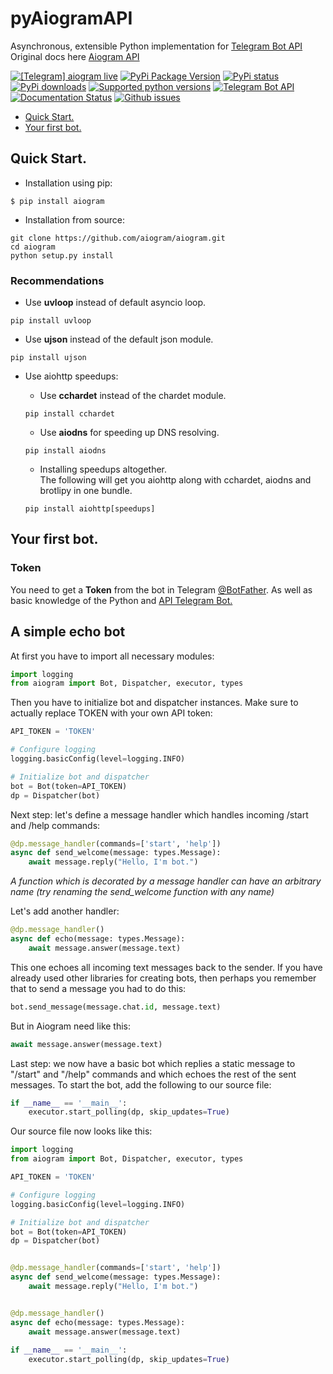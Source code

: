 # pyAiogramAPI
Asynchronous, extensible Python implementation for <a href="https://core.telegram.org/bots/api">Telegram Bot API</a><br/>
Original docs here <a href="https://aiogram.readthedocs.io">Aiogram API</a>

<div>
	<a class="reference external image-reference" href="https://t.me/aiogram_live"><img alt="[Telegram] aiogram live" src="https://img.shields.io/badge/telegram-aiogram-blue.svg?style=flat-square"></a>
	<a class="reference external image-reference" href="https://pypi.python.org/pypi/aiogram"><img alt="PyPi Package Version" src="https://img.shields.io/pypi/v/aiogram.svg?style=flat-square"></a>
	<a class="reference external image-reference" href="https://pypi.python.org/pypi/aiogram"><img alt="PyPi status" src="https://img.shields.io/pypi/status/aiogram.svg?style=flat-square"></a>
	<a class="reference external image-reference" href="https://pypi.python.org/pypi/aiogram"><img alt="PyPi downloads" src="https://img.shields.io/pypi/dm/aiogram.svg?style=flat-square"></a>
	<a class="reference external image-reference" href="https://pypi.python.org/pypi/aiogram"><img alt="Supported python versions" src="https://img.shields.io/pypi/pyversions/aiogram.svg?style=flat-square"></a>
	<a class="reference external image-reference" href="https://core.telegram.org/bots/api"><img alt="Telegram Bot API" src="https://img.shields.io/badge/Telegram%20Bot%20API-4.8-blue.svg?style=flat-square&amp;logo=telegram"></a>
	<a class="reference external image-reference" href="http://docs.aiogram.dev/en/latest/?badge=latest"><img alt="Documentation Status" src="https://img.shields.io/readthedocs/aiogram?style=flat-square"></a>
	<a class="reference external image-reference" href="https://github.com/aiogram/aiogram/issues"><img alt="Github issues" src="https://img.shields.io/github/issues/aiogram/aiogram.svg?style=flat-square"></a>
	
</div>

* [Quick Start.](#quick-start)
* [Your first bot.](#your-first-bot)
## Quick Start.

* Installation using pip:
```
$ pip install aiogram
```

* Installation from source:
```
git clone https://github.com/aiogram/aiogram.git
cd aiogram
python setup.py install
```

### Recommendations

* Use **uvloop** instead of default asyncio loop.
```
pip install uvloop
```

* Use **ujson** instead of the default json module.
```
pip install ujson
```
* Use aiohttp speedups:

	* Use **cchardet** instead of the chardet module.
	```
	pip install cchardet
	```
	* Use **aiodns** for speeding up DNS resolving.
	```
	pip install aiodns
	```
	* Installing speedups altogether.<br/>
	The following will get you aiohttp along with cchardet, aiodns and 	brotlipy in one bundle.
	```
	pip install aiohttp[speedups]
	```

## Your first bot.

### Token
You need to get a **Token** from the bot in Telegram <a href="https://t.me/BotFather">@BotFather</a>.
As well as basic knowledge of the Python and <a href="https://core.telegram.org/bots/api">API Telegram Bot.</a>

## A simple echo bot 
At first you have to import all necessary modules:
```python
import logging
from aiogram import Bot, Dispatcher, executor, types
```
Then you have to initialize bot and dispatcher instances. Make sure to actually replace TOKEN with your own API token:
```python
API_TOKEN = 'TOKEN'

# Configure logging
logging.basicConfig(level=logging.INFO)

# Initialize bot and dispatcher
bot = Bot(token=API_TOKEN)
dp = Dispatcher(bot)
```
Next step: let's define a message handler which handles incoming /start and /help commands:
```python
@dp.message_handler(commands=['start', 'help'])
async def send_welcome(message: types.Message):
    await message.reply("Hello, I'm bot.")
```
_A function which is decorated by a message handler can have an arbitrary name
(try renaming the send_welcome function with any name)_

Let's add another handler:
```python
@dp.message_handler()
async def echo(message: types.Message):
    await message.answer(message.text)
```
This one echoes all incoming text messages back to the sender.
If you have already used other libraries for creating bots, then perhaps you remember that to send a message you had to do this:
```python
bot.send_message(message.chat.id, message.text)
```
But in Aiogram need like this:
```python
await message.answer(message.text)
```

Last step: we now have a basic bot which replies a static message to "/start" and "/help" commands and which echoes the rest of the sent messages. To start the bot, add the following to our source file:
```python
if __name__ == '__main__':
    executor.start_polling(dp, skip_updates=True)
```

Our source file now looks like this:
```python
import logging
from aiogram import Bot, Dispatcher, executor, types

API_TOKEN = 'TOKEN'

# Configure logging
logging.basicConfig(level=logging.INFO)

# Initialize bot and dispatcher
bot = Bot(token=API_TOKEN)
dp = Dispatcher(bot)


@dp.message_handler(commands=['start', 'help'])
async def send_welcome(message: types.Message):
    await message.reply("Hello, I'm bot.")


@dp.message_handler()
async def echo(message: types.Message):
    await message.answer(message.text)
    
if __name__ == '__main__':
    executor.start_polling(dp, skip_updates=True)
```

